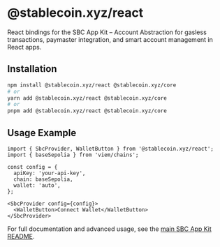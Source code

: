 # @stablecoin.xyz/react

React bindings for the SBC App Kit – Account Abstraction for gasless transactions, paymaster integration, and smart account management in React apps.

## Installation

```bash
npm install @stablecoin.xyz/react @stablecoin.xyz/core
# or
yarn add @stablecoin.xyz/react @stablecoin.xyz/core
# or
pnpm add @stablecoin.xyz/react @stablecoin.xyz/core
```

## Usage Example

```tsx
import { SbcProvider, WalletButton } from '@stablecoin.xyz/react';
import { baseSepolia } from 'viem/chains';

const config = {
  apiKey: 'your-api-key',
  chain: baseSepolia,
  wallet: 'auto',
};

<SbcProvider config={config}>
  <WalletButton>Connect Wallet</WalletButton>
</SbcProvider>
```

For full documentation and advanced usage, see the [main SBC App Kit README](https://github.com/stablecoinxyz/app-kit#readme).
